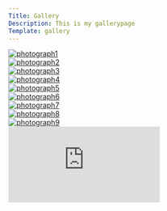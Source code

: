```yaml
---
Title: Gallery
Description: This is my gallerypage
Template: gallery
---
```


<div class="gallery">
    <div class="photobox10">
        <a href="%base_url%/image/photo1.jpg" target="_blank">
            <picture>
                <source media="(min-width: 668px)" srcset="%base_url%/image/photo1.jpg?w=350&h=300&crop-to-fit">
                <source media="(min-width: 376px)" srcset="%base_url%/image/photo1.jpg">
                <img src="%base_url%/image/photo1.jpg&w=667" alt="photograph1">
            </picture>
        </a>
    </div>
    <div class="photobox20">
        <a href="%base_url%/image/photo2.jpg" target="_blank">
            <picture>
                <source media="(min-width: 668px)" srcset="%base_url%/image/photo2.jpg?w=350&h=300&crop-to-fit">
                <source media="(min-width: 376px)" srcset="%base_url%/image/photo2.jpg">
                <img src="%base_url%/image/photo2.jpg&w=667" alt="photograph2">
            </picture>
        </a>
    </div>
    <div class="photobox30">
        <a href="%base_url%/image/photo3.jpg" target="_blank">
            <picture>
                <source media="(min-width: 668px)" srcset="%base_url%/image/photo3.jpg?w=350&h=300&crop-to-fit">
                <source media="(min-width: 376px)" srcset="%base_url%/image/photo3.jpg">
                <img src="%base_url%/image/photo3.jpg&w=667" alt="photograph3">
            </picture>
        </a>
    </div>
    <div class="photobox40">
        <a href="%base_url%/image/photo4.jpg" target="_blank">
            <picture>
                <source media="(min-width: 668px)" srcset="%base_url%/image/photo4.jpg?w=350&h=300&crop-to-fit">
                <source media="(min-width: 376px)" srcset="%base_url%/image/photo4.jpg">
                <img src="%base_url%/image/photo4.jpg&w=667" alt="photograph4">
            </picture>
        </a>
    </div>
    <div class="photobox50">
        <a href="%base_url%/image/photo5.jpg" target="_blank">
            <picture>
                <source media="(min-width: 668px)" srcset="%base_url%/image/photo5.jpg?w=350&h=300&crop-to-fit">
                <source media="(min-width: 376px)" srcset="%base_url%/image/photo5.jpg">
                <img src="%base_url%/image/photo5.jpg&w=667" alt="photograph5">
            </picture>
        </a>
    </div>
    <div class="photobox60">
        <a href="%base_url%/image/photo6.jpg" target="_blank">
            <picture>
                <source media="(min-width: 668px)" srcset="%base_url%/image/photo6.jpg?w=350&h=300&crop-to-fit">
                <source media="(min-width: 376px)" srcset="%base_url%/image/photo6.jpg">
                <img src="%base_url%/image/photo6.jpg&w=667" alt="photograph6">
            </picture>
        </a>
    </div>
    <div class="photobox70">
        <a href="%base_url%/image/photo7.jpg" target="_blank">
            <picture>
                <source media="(min-width: 668px)" srcset="%base_url%/image/photo7.jpg?w=350&h=300&crop-to-fit">
                <source media="(min-width: 376px)" srcset="%base_url%/image/photo7.jpg">
                <img src="%base_url%/image/photo7.jpg&w=667" alt="photograph7">
            </picture>
        </a>
    </div>
    <div class="photobox80">
        <a href="%base_url%/image/photo8.jpg" target="_blank">
            <picture>
                <source media="(min-width: 668px)" srcset="%base_url%/image/photo8.jpg?w=350&h=300&crop-to-fit">
                <source media="(min-width: 376px)" srcset="%base_url%/image/photo8.jpg">
                <img src="%base_url%/image/photo8.jpg&w=667" alt="photograph8">
            </picture>
        </a>
    </div>
    <div class="photobox90">
        <a href="%base_url%/image/photo9.jpg" target="_blank">
            <picture>
                <source media="(min-width: 668px)" srcset="%base_url%/image/photo9.jpg?w=350&h=300&crop-to-fit">
                <source media="(min-width: 376px)" srcset="%base_url%/image/photo9.jpg">
                <img src="%base_url%/image/photo9.jpg&w=667" alt="photograph9">
            </picture>
        </a>
    </div>
</div>

<div class="embed-container">
    <iframe src="https://www.youtube.com/embed/WgvTgV5EoGY" frameborder="0" allowfullscreen></iframe>
</div>
